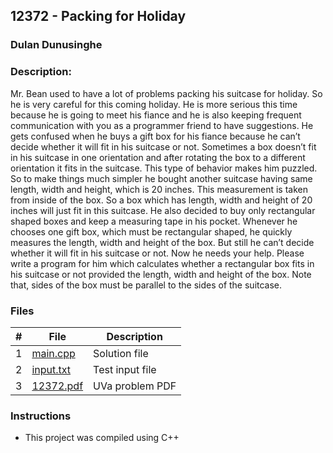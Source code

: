 ## 12372 - Packing for Holiday
### Dulan Dunusinghe 
### Description:

Mr. Bean used to have a lot of problems packing
his suitcase for holiday. So he is very careful for
this coming holiday. He is more serious this time
because he is going to meet his fiance and he is
also keeping frequent communication with you
as a programmer friend to have suggestions. He
gets confused when he buys a gift box for his
fiance because he can’t decide whether it will fit
in his suitcase or not. Sometimes a box doesn’t
fit in his suitcase in one orientation and after
rotating the box to a different orientation it fits
in the suitcase. This type of behavior makes him
puzzled.
So to make things much simpler he bought another suitcase having same length, width and height,
which is 20 inches. This measurement is taken from inside of the box. So a box which has length,
width and height of 20 inches will just fit in this suitcase. He also decided to buy only rectangular
shaped boxes and keep a measuring tape in his pocket. Whenever he chooses one gift box, which must
be rectangular shaped, he quickly measures the length, width and height of the box. But still he can’t
decide whether it will fit in his suitcase or not. Now he needs your help. Please write a program for
him which calculates whether a rectangular box fits in his suitcase or not provided the length, width
and height of the box. Note that, sides of the box must be parallel to the sides of the suitcase.

### Files

|   #   | File                       | Description                                                |
| :---: | -------------------------- | ---------------------------------------------------------- |
|   1   | [main.cpp](./main.cpp)     | Solution file                                              |
|   2   | [input.txt](./input.txt)   | Test input file                                            |
|   3   | [12372.pdf](./12372.pdf)   | UVa problem PDF                                            |                                               


### Instructions

- This project was compiled using C++ 
